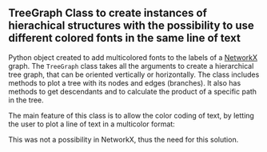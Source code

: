 ## TreeGraph Class to create instances of hierachical structures with the possibility to use different colored fonts in the same line of text

Python object created to add multicolored fonts to the labels of a [NetworkX](https://networkx.github.io/) graph. The `TreeGraph` class takes all the arguments to create a hierarchical tree graph, that can be oriented vertically or horizontally. The class includes methods to plot a tree with its nodes and edges (branches). It also has methods to get descendants and to calculate the product of a specific path in the tree.

The main feature of this class is to allow the color coding of text, by letting the user to plot a line of text in a multicolor format:



This was not a possibility in NetworkX, thus the need for this solution.
